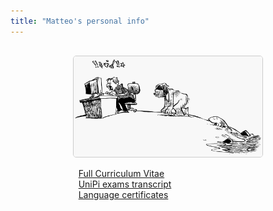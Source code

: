 ```yaml
---
title: "Matteo's personal info"
---
```









<!--
* [Full Curriculum Vitae](https://matteogiorgi.github.io/cv/src/cv.pdf)
* [Exams transcript](assets/exams.pdf)
* [Language certificates](assets/cert.pdf)
-->

<p align="center" style="margin-top:30px">
  <img width="60%" style="border:1px solid #CCCCCC; border-radius:5px" src="assets/evolution.png"/>
</p>

<!--
<div class="boxed"; style="margin-top:5px; margin-left:20%; margin-right:20%">
  <li><a href="https://matteogiorgi.github.io/cv/src/cv.pdf">Full Curriculum Vitae</a>&nbsp</li>
  <li><a href="assets/exams.pdf">UniPi exams transcript</a></li>
  <li><a href="assets/cert.pdf">Language certificates</a>&nbsp</li>
</div>
-->

<div class="boxed"; style="margin-top:5px; margin-left:20%; margin-right:20%">
  <i class="fas fa-signature"></i>&nbsp&nbsp<a href="https://matteogiorgi.github.io/cv/src/cv.pdf">Full Curriculum Vitae</a>&nbsp</br>
  <i class="fas fa-paperclip"></i>&nbsp&nbsp<a href="assets/exams.pdf">UniPi exams transcript</a></br>
  <i class="fas fa-paragraph"></i>&nbsp&nbsp<a href="assets/cert.pdf">Language certificates</a>&nbsp</br>
</div>
